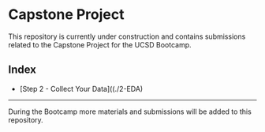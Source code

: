 # Capstone Project

This repository is currently under construction and contains submissions related to the Capstone Project for the UCSD Bootcamp.

## Index

- [Step 2 - Collect Your Data]((./2-EDA)

---

During the Bootcamp more materials and submissions will be added to this repository.